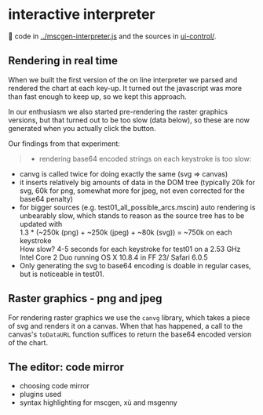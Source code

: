 # interactive interpreter
:page_with_curl: code in [../mscgen-interpreter.js](../mscgen-interpreter.js) and
the sources in [ui-control/](.).

## Rendering in real time
When we built the first version of the on line interpreter we parsed and
rendered the chart at each key-up. It turned out the javascript
was more than fast enough to keep up, so we kept this approach.

In our enthusiasm we also started pre-rendering the raster graphics
versions, but that turned out to be too slow (data below), so
these are now generated when you actually click the button.

Our findings from that experiment:
> - rendering base64 encoded strings on each keystroke is too slow:
  - canvg is called twice for doing exactly the same (svg => canvas)
  - it inserts relatively big amounts of data in the DOM tree
    (typically 20k for svg, 60k for png, somewhat more for jpeg,
    not even corrected for the base64 penalty)
  - for bigger sources (e.g. test01_all_possible_arcs.mscin)
     auto rendering is unbearably slow, which stands to reason as
     the source tree has to be updated with  
     1.3 * (~250k (png) + ~250k (jpeg) + ~80k (svg)) = ~750k
     on each keystroke  
     How slow? 4-5 seconds for each keystroke for test01
     on a 2.53 GHz Intel Core 2 Duo running OS X 10.8.4 in
     FF 23/ Safari 6.0.5
  -  Only generating the svg to base64 encoding is doable in regular
     cases, but is noticeable in test01.

## Raster graphics - png and jpeg
For rendering raster graphics we use the `canvg` library, which takes
a piece of svg and renders it on a canvas. When that has happened, a
call to the canvas's `toDataURL` function suffices to return the base64
encoded version of the chart.

## The editor: code mirror
- choosing code mirror
- plugins used
- syntax highlighting for mscgen, xù and msgenny
